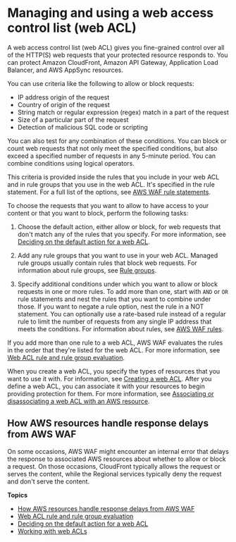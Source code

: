 # Managing and using a web access control list \(web ACL\)<a name="web-acl"></a>

A web access control list \(web ACL\) gives you fine\-grained control over all of the HTTP\(S\) web requests that your protected resource responds to\. You can protect Amazon CloudFront, Amazon API Gateway, Application Load Balancer, and AWS AppSync resources\. 

You can use criteria like the following to allow or block requests: 
+ IP address origin of the request
+ Country of origin of the request
+ String match or regular expression \(regex\) match in a part of the request
+ Size of a particular part of the request
+ Detection of malicious SQL code or scripting 

You can also test for any combination of these conditions\. You can block or count web requests that not only meet the specified conditions, but also exceed a specified number of requests in any 5\-minute period\. You can combine conditions using logical operators\. 

This criteria is provided inside the rules that you include in your web ACL and in rule groups that you use in the web ACL\. It's specified in the rule statement\. For a full list of the options, see [AWS WAF rule statements](waf-rule-statements.md)\.

To choose the requests that you want to allow to have access to your content or that you want to block, perform the following tasks:

1. Choose the default action, either allow or block, for web requests that don't match any of the rules that you specify\. For more information, see [Deciding on the default action for a web ACL](web-acl-default-action.md)\.

1. Add any rule groups that you want to use in your web ACL\. Managed rule groups usually contain rules that block web requests\. For information about rule groups, see [Rule groups](waf-rule-groups.md)\. 

1. Specify additional conditions under which you want to allow or block requests in one or more rules\. To add more than one, start with `AND` or `OR` rule statements and nest the rules that you want to combine under those\. If you want to negate a rule option, nest the rule in a NOT statement\. You can optionally use a rate\-based rule instead of a regular rule to limit the number of requests from any single IP address that meets the conditions\. For information about rules, see [AWS WAF rules](waf-rules.md)\.

If you add more than one rule to a web ACL, AWS WAF evaluates the rules in the order that they're listed for the web ACL\. For more information, see [Web ACL rule and rule group evaluation](web-acl-processing.md)\.

When you create a web ACL, you specify the types of resources that you want to use it with\. For information, see [Creating a web ACL](web-acl-creating.md)\. After you define a web ACL, you can associate it with your resources to begin providing protection for them\. For more information, see [Associating or disassociating a web ACL with an AWS resource](web-acl-associating-aws-resource.md)\. 

## How AWS resources handle response delays from AWS WAF<a name="web-acl-processing-resource-default"></a>

On some occasions, AWS WAF might encounter an internal error that delays the response to associated AWS resources about whether to allow or block a request\. On those occasions, CloudFront typically allows the request or serves the content, while the Regional services typically deny the request and don't serve the content\.

**Topics**
+ [How AWS resources handle response delays from AWS WAF](#web-acl-processing-resource-default)
+ [Web ACL rule and rule group evaluation](web-acl-processing.md)
+ [Deciding on the default action for a web ACL](web-acl-default-action.md)
+ [Working with web ACLs](web-acl-working-with.md)